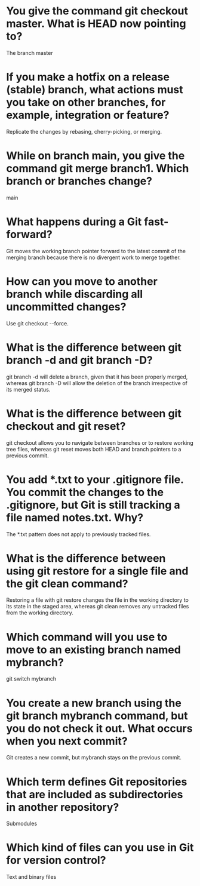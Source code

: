 # You give the command git checkout master. What is HEAD now pointing to?
The branch master

# If you make a hotfix on a release (stable) branch, what actions must you take on other branches, for example, integration or feature?
Replicate the changes by rebasing, cherry-picking, or merging.

# While on branch main, you give the command git merge branch1. Which branch or branches change?
main

# What happens during a Git fast-forward?
Git moves the working branch pointer forward to the latest commit of the merging branch because there is no divergent work to merge together.

# How can you move to another branch while discarding all uncommitted changes?
Use git checkout --force.

# What is the difference between git branch -d and git branch -D? 
git branch -d will delete a branch, given that it has been properly merged, whereas git branch -D will allow the deletion of the branch irrespective of its merged status.

# What is the difference between git checkout and git reset?
git checkout allows you to navigate between branches or to restore working tree files, whereas git reset moves both HEAD and branch pointers to a previous commit.

# You add *.txt to your .gitignore file. You commit the changes to the .gitignore, but Git is still tracking a file named notes.txt. Why?
The *.txt pattern does not apply to previously tracked files.

# What is the difference between using git restore for a single file and the git clean command?
Restoring a file with git restore changes the file in the working directory to its state in the staged area, whereas git clean removes any untracked files from the working directory.

# Which command will you use to move to an existing branch named mybranch?
git switch mybranch

# You create a new branch using the git branch mybranch command, but you do not check it out. What occurs when you next commit?
Git creates a new commit, but mybranch stays on the previous commit.

# Which term defines Git repositories that are included as subdirectories in another repository?
Submodules

# Which kind of files can you use in Git for version control?
Text and binary files